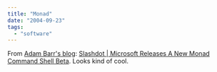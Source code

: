 ```yaml
---
title: "Monad"
date: "2004-09-23"
tags: 
  - "software"
---
```


From [Adam Barr's blog](http://www.proudlyserving.com/): [Slashdot | Microsoft Releases A New Monad Command Shell Beta](http://developers.slashdot.org/article.pl?sid=04/09/21/0153251&tid=201 "Slashdot | Microsoft Releases A New Monad Command Shell Beta"). Looks kind of cool.
